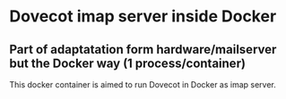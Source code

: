 # Dovecot imap server inside Docker
## Part of adaptatation form hardware/mailserver but the Docker way (1 process/container)

This docker container is aimed to run Dovecot in Docker as imap server.
